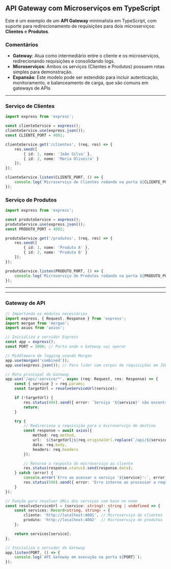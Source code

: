 ## API Gateway com Microserviços em TypeScript

Este é um exemplo de um **API Gateway** minimalista em TypeScript, com suporte para redirecionamento de requisições para dois microserviços: **Clientes** e **Produtos**. 

### Comentários

- **Gateway**: Atua como intermediário entre o cliente e os microserviços, redirecionando requisições e consolidando logs.
- **Microserviços**: Ambos os serviços (Clientes e Produtos) possuem rotas simples para demonstração. 
- **Expansão**: Este modelo pode ser estendido para incluir autenticação, monitoramento, e balanceamento de carga, que são comuns em gateways de APIs


---

### Serviço de Clientes

```typescript
import express from 'express';

const clienteService = express();
clienteService.use(express.json());
const CLIENTE_PORT = 4001;

clienteService.get('/clientes', (req, res) => {
    res.send([
        { id: 1, nome: 'João Silva' },
        { id: 2, nome: 'Maria Oliveira' }
    ]);
});

clienteService.listen(CLIENTE_PORT, () => {
    console.log(`Microserviço de Clientes rodando na porta ${CLIENTE_PORT}`);
});
```

### Serviço de Produtos

```typescript
import express from 'express';

const produtoService = express();
produtoService.use(express.json());
const PRODUTO_PORT = 4002;

produtoService.get('/produtos', (req, res) => {
    res.send([
        { id: 1, nome: 'Produto A' },
        { id: 2, nome: 'Produto B' }
    ]);
});

produtoService.listen(PRODUTO_PORT, () => {
    console.log(`Microserviço de Produtos rodando na porta ${PRODUTO_PORT}`);
});
```

---

---

### Gateway de API

```typescript
// Importando os módulos necessários
import express, { Request, Response } from 'express';
import morgan from 'morgan';
import axios from 'axios';

// Inicializa o servidor Express
const app = express();
const PORT = 3000; // Porta onde o Gateway vai operar

// Middleware de logging usando Morgan
app.use(morgan('combined'));
app.use(express.json()); // Para lidar com corpos de requisições em JSON

// Rota principal do Gateway
app.use('/api/:service/*', async (req: Request, res: Response) => {
    const { service } = req.params;
    const targetUrl = resolveServiceUrl(service);

    if (!targetUrl) {
        res.status(404).send({ error: `Serviço '${service}' não encontrado no Gateway.` });
        return;
    }

    try {
        // Redireciona a requisição para o microserviço de destino
        const response = await axios({
            method: req.method,
            url: `${targetUrl}${req.originalUrl.replace(`/api/${service}`, '')}`,
            data: req.body,
            headers: req.headers
        });

        // Retorna a resposta do microserviço ao cliente
        res.status(response.status).send(response.data);
    } catch (error) {
        console.error(`Erro ao acessar o serviço '${service}':`, error);
        res.status(500).send({ error: 'Erro interno ao processar a requisição.' });
    }
});

// Função para resolver URLs dos serviços com base no nome
const resolveServiceUrl = (service: string): string | undefined => {
    const services: Record<string, string> = {
        cliente: 'http://localhost:4001', // Microserviço de clientes
        produto: 'http://localhost:4002'  // Microserviço de produtos
    };

    return services[service];
};

// Inicializa o servidor do Gateway
app.listen(PORT, () => {
    console.log(`API Gateway em execução na porta ${PORT}`);
});
```


